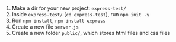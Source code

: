 # 
1. Make a dir for your new project: `express-test/`
2. Inside `express-test/` (`cd express-test`), 
run `npm init -y`
3. Run `npm install`, `npm install express`
4. Create a new file `server.js`
5. Create a new folder `public/`, which stores html files and css files

